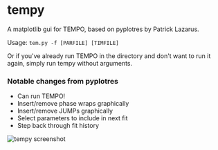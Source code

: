 # tempy
A matplotlib gui for TEMPO, based on pyplotres by Patrick Lazarus.

Usage: `tem.py -f [PARFILE] [TIMFILE]`

Or if you've already run TEMPO in the directory and don't want to run it again, simply run tempy without arguments.

### Notable changes from pyplotres
* Can run TEMPO!
* Insert/remove phase wraps graphically
* Insert/remove JUMPs graphically
* Select parameters to include in next fit
* Step back through fit history

![tempy screenshot](http://www.hep.physics.mcgill.ca/~madsense/tempy_screenshot.png "tempy screenshot")
